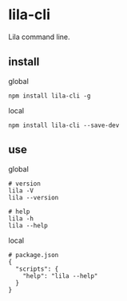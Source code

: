 # lila-cli

Lila command line.

## install

global

```
npm install lila-cli -g
```

local

```
npm install lila-cli --save-dev
```

## use

global

```
# version
lila -V
lila --version

# help
lila -h
lila --help
```

local

```
# package.json
{
  "scripts": {
    "help": "lila --help"
  }
}
```
